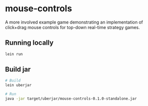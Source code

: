 # mouse-controls

A more involved example game demonstrating an implementation of
click+drag mouse controls for top-down real-time strategy games.

## Running locally

``` bash
lein run
```

## Build jar

``` bash
# Build
lein uberjar

# Run
java -jar target/uberjar/mouse-controls-0.1.0-standalone.jar
```
